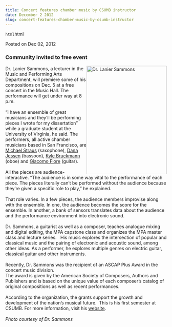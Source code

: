 ```yaml
---
title: Concert features chamber music by CSUMB instructor
date: December 2 2012
slug: concert-features-chamber-music-by-csumb-instructor
---
```


`html`html

<span class="date">Posted on Dec 02, 2012 </span>

<h3>Community invited to free event</h3>
<p><img alt="Dr. Lanier Sammons" src="http://news.csumb.edu/sites/default/files/65/attachments/news/images/sammons.lanier.small_.jpg" style="float:right; width:250px; height:338px">Dr. Lanier
Sammons, a lecturer in the Music and Performing Arts Department,
will premiere some of his compositions on Dec. 5 at a free concert
in the Music Hall. The performance will get under way at 8
p.m.<br>
<br>
&#x201C;I have an ensemble of great musicians and they&#x2019;ll be performing
pieces I wrote for my dissertation&#x201D; while a graduate student at the
University of Virginia, he said. The performers, all active chamber
musicians based in San Francisco, are <a href="http://www.mstraus.net/" rel="nofollow">Michael Straus</a>
(saxophone), <a href="http://www.danajessen.com/" rel="nofollow">Dana Jessen</a> (bassoon), <a href="http://www.kylebruckmann.com/" rel="nofollow">Kyle Bruckmann</a>
(oboe) and <a href="http://www.giacomofiore.com/" rel="nofollow">Giacomo Fiore</a> (guitar).<br>
<br>
All the pieces are audience-interactive. &#x201C;The audience is in some
way vital to the performance of each piece. The pieces literally
can&#x2019;t be performed without the audience because they&#x2019;re given a
specific role to play,&#x201D; he explained.<br>
<br>
That role varies. In a few pieces, the audience members improvise
along with the ensemble. In one, the audience becomes the score for
the ensemble. In another, a bank of sensors translates data about
the audience and the performance environment into electronic
sound.<br>
<br>
Dr. Sammons, a guitarist as well as a composer, teaches analogue
mixing and digital editing, the MPA capstone class and organizes
the MPA master class and lecture series.&#x2028;&#x2028; His music explores the
intersection of popular and classical music and the pairing of
electronic and acoustic sound, among other ideas. As a performer,
he explores multiple genres on electric guitar, classical guitar
and other instruments.<br>
<br>
Recently, Dr. Sammons was the recipient of an ASCAP Plus Award in
the concert music division.<br>
The award is given by the American Society of Composers, Authors
and Publishers and is based on the unique value of each composer&#x2019;s
catalog of original compositions as well as recent
performances.<br>
<br>
According to the organization, the grants support the growth and
development of the nation&#x2019;s musical future.&#x2028;&#x2028;This is his first
semester at CSUMB. For more information, visit his <a href="http://www.laniersammons.com/Main/" rel="nofollow">website</a>.<br>
<br>
<em>Photo courtesy of Dr. Sammons</em></br></br></br></br></br></br></br></br></br></br></br></br></br></br></br></img></p>

```

```

